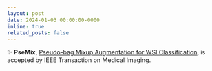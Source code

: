 ```yaml
---
layout: post
date: 2024-01-03 00:00:00-0000
inline: true
related_posts: false
---
```


:sparkles: **PseMix**, [Pseudo-bag Mixup Augmentation for WSI Classification](https://ieeexplore.ieee.org/abstract/document/10385148), is accepted by IEEE Transaction on Medical Imaging.
